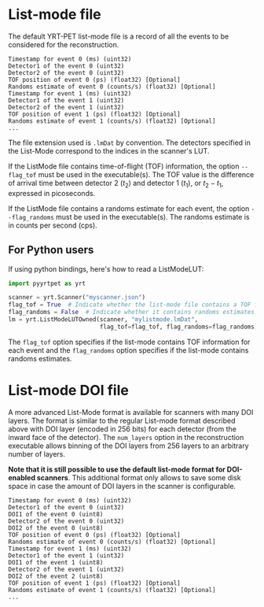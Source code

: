 # List-mode file

The default YRT-PET list-mode file is a record of all the events to be
considered for the reconstruction.

```
Timestamp for event 0 (ms) (uint32)
Detector1 of the event 0 (uint32)
Detector2 of the event 0 (uint32)
TOF position of event 0 (ps) (float32) [Optional]
Randoms estimate of event 0 (counts/s) (float32) [Optional]
Timestamp for event 1 (ms) (uint32)
Detector1 of the event 1 (uint32)
Detector2 of the event 1 (uint32)
TOF position of event 1 (ps) (float32) [Optional]
Randoms estimate of event 1 (counts/s) (float32) [Optional]
...
```

The file extension used is `.lmDat` by convention.
The detectors specified in the List-Mode correspond to the indices in the
scanner's LUT.

If the ListMode file contains time-of-flight (TOF) information, the option
`--flag_tof` must be used in the executable(s). The TOF value is the difference
of arrival time between detector 2 ($t_2$) and detector 1 ($t_1$),
or $t_2 - t_1$, expressed in picoseconds.

If the ListMode file contains a randoms estimate for each event, the option
`--flag_randoms` must be used in the executable(s). The randoms estimate is in
counts per second (cps).

## For Python users

If using python bindings, here's how to read a ListModeLUT:

```python
import pyyrtpet as yrt

scanner = yrt.Scanner("myscanner.json")
flag_tof = True  # Indicate whether the list-mode file contains a TOF field
flag_randoms = False  # Indicate whether it contains randoms estimates
lm = yrt.ListModeLUTOwned(scanner, "mylistmode.lmDat",
                          flag_tof=flag_tof, flag_randoms=flag_randoms)
```

The `flag_tof` option specifies if the list-mode contains TOF information for
each event and the `flag_randoms` option specifies if the list-mode contains
randoms estimates.

# List-mode DOI file

A more advanced List-Mode format is available for scanners with many DOI layers.
The format is similar to the regular List-mode format described above with DOI
layer (encoded in 256 bits) for each detector (from the inward face of the
detector). The `num_layers` option in the reconstruction executable allows
binning of the DOI layers from 256 layers to an arbitrary number of layers.

**Note that it is still possible to use the default list-mode format for
DOI-enabled scanners**. This additional format only allows to save some disk
space in case the amount of DOI layers in the scanner is configurable.

```
Timestamp for event 0 (ms) (uint32)
Detector1 of the event 0 (uint32)
DOI1 of the event 0 (uint8)
Detector2 of the event 0 (uint32)
DOI2 of the event 0 (uint8)
TOF position of event 0 (ps) (float32) [Optional]
Randoms estimate of event 0 (counts/s) (float32) [Optional]
Timestamp for event 1 (ms) (uint32)
Detector1 of the event 1 (uint32)
DOI1 of the event 1 (uint8)
Detector2 of the event 1 (uint32)
DOI2 of the event 2 (uint8)
TOF position of event 1 (ps) (float32) [Optional]
Randoms estimate of event 1 (counts/s) (float32) [Optional]
...
```
